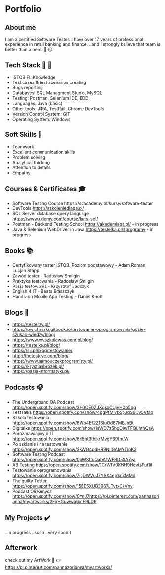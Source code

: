 # Portfolio

## About me
I am a certified Software Tester. I have over 17 years of professional experience in retail banking and finance. 
..and I strongly believe that team is better than a hero. :muscle: :smirk:


## Tech Stack :hammer: :wrench:
* ISTQB FL Knowledge
* Test cases  & test scenarios creating
* Bugs reporting
* Databases: SQL Managment Studio, MySQL 
* Testing: Postman, Selenium IDE, BDD
* Languages: Java (basic)
* Other tools: JIRA, TestRail, Chrome DevTools
* Version Control System: GIT
* Operating System: Windows


## Soft Skills :rabbit:
* Teamwork
* Excellent communication skills
* Problem solving
* Analytical thinking 
* Attention to details
* Empathy


## Courses & Certificates :mortar_board:
* Software Testing Course https://sdacademy.pl/kursy/software-tester
* DevTools https://szkoleniedlaqa.pl/
* SQL Server database query language https://www.udemy.com/course/kurs-sql/
* Postman - Backend Testing School https://akademiaqa.pl/ - in progress
* Java & Selenium WebDriver in Java https://testelka.pl/#programy - in progress


## Books :books:
* Certyfikowany tester ISTQB. Poziom podstawowy - Adam Roman, Lucjan Stapp
* Zawód tester - Radosław Smilgin
* Praktyka testowania - Radosław Smilgin
* Pasja testowania - Krzysztof Jadczyk
* English 4 IT - Beata Błaszczyk
* Hands-on Mobile App Testing - Daniel Knott


## Blogs :scroll:
* https://testerzy.pl/
* https://pwicherski.gitbook.io/testowanie-oprogramowania/gdzie-szukac-wiedzy/blogi
* https://www.wyszkolewas.com.pl/blog/
* https://testelka.pl/blog/
* https://sii.pl/blog/testowanie/
* http://thetesteye.com/blog/
* https://www.samouczekprogramisty.pl/
* https://krystianbrozek.pl/
* https://pasja-informatyki.pl/


## Podcasts :headphones:
* The Underground QA Podcast https://open.spotify.com/show/3H0OE0ZJXgsxCUjvHOb5qg
* TestTalks https://open.spotify.com/show/4ggPfMi7bSpJqS9Dv5Vfao
* Szkoła testowania https://open.spotify.com/show/6Wb4Ef2Z16IuOd67MEJhBt
* Digitalks https://open.spotify.com/show/1sWD7z5hgO0vTFQLhthQsA
* Porozmawiajmy o IT https://open.spotify.com/show/6rI5ht3thikrMvgY69fnuW
* Po szklanie i na testowanie https://open.spotify.com/show/3kWG4pdHR9NIIGAMYTlpK3
* Software Testing Podcast https://open.spotify.com/show/0gWSftuQabA1WFBD5SA7ya
* AB Testing https://open.spotify.com/show/1CrWfV0KNH9HevtsFut1iI
* Testowanie oprogramowania https://open.spotify.com/show/7jqDWVuJ7YSX4ep1a5tMMd
* The guilty Tester https://open.spotify.com/show/15BE5XUB3967JTytxCkVnv
* Podcast Oli Kunysz https://open.spotify.com/show/0YnJ7https://pl.pinterest.com/pannazorianna/myartworks/2FqHGuwwq6x1E9bD6


## My Projects :heavy_check_mark:
..in progress
..soon
..very soon:)

## Afterwork
check out my ArtWork :art: :point_right:  https://pl.pinterest.com/pannazorianna/myartworks/
